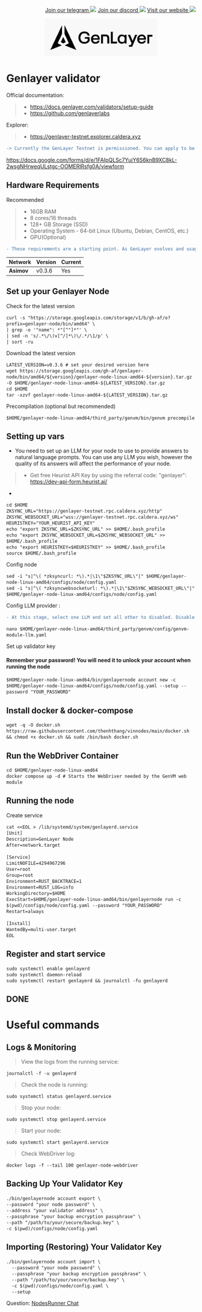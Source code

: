 <p style="font-size:14px" align="right">
<a href="https://t.me/vinnodes" target="_blank">Join our telegram <img src="https://user-images.githubusercontent.com/50621007/183283867-56b4d69f-bc6e-4939-b00a-72aa019d1aea.png" width="30"/></a>
<a href="https://discord.gg/dvNSrwyU" target="_blank">Join our discord <img src="https://user-images.githubusercontent.com/50621007/176236430-53b0f4de-41ff-41f7-92a1-4233890a90c8.png" width="30"/></a>
<a href="https://vinnodes.com" target="_blank">Visit our website <img src="https://github.com/thenhthang/vinnodes/blob/main/content/logo.jpg?raw=true" width="30"/></a>
</p>
<p align="center">
  <img height="100" height="auto" src="https://github.com/thenhthang/vinnodes/blob/main/content/genlayer.png?raw=true">
</p>

# Genlayer validator
Official documentation:
>- https://docs.genlayer.com/validators/setup-guide
>- https://github.com/genlayerlabs

Explorer:
>- https://genlayer-testnet.explorer.caldera.xyz
```diff
-> Currently the GenLayer Testnet is permissioned. You can apply to be selected by filling out the following form:
```
https://docs.google.com/forms/d/e/1FAIpQLSc7YujY6S6knB9XC8kL-2wsgNHrweqULstgc-OOMERlRsfg0A/viewform

## Hardware Requirements 
Recommended
>- 16GB RAM
>- 8 cores/16 threads
>- 128+ GB Storage (SSD)
>- Operating System - 64-bit Linux (Ubuntu, Debian, CentOS, etc.)
>- GPU(Optional)

```diff
- These requirements are a starting point. As GenLayer evolves and usage patterns change (e.g., more complex AI-driven Intelligent Contracts), the recommended hardware may change.
```

| Network | Version | Current |
|---------------|-------------|-------------|
| **Asimov** | v0.3.6 | Yes |

## Set up your Genlayer Node
Check for the latest version
```
curl -s "https://storage.googleapis.com/storage/v1/b/gh-af/o?prefix=genlayer-node/bin/amd64" \
| grep -o '"name": *"[^"]*"' \
| sed -n 's/.*\/\(v[^/]*\)\/.*/\1/p' \
| sort -ru
```
Download the latest version
```
LATEST_VERSION=v0.3.6 # set your desired version here
wget https://storage.googleapis.com/gh-af/genlayer-node/bin/amd64/${version}/genlayer-node-linux-amd64-${version}.tar.gz -O $HOME/genlayer-node-linux-amd64-${LATEST_VERSION}.tar.gz
cd $HOME
tar -xzvf genlayer-node-linux-amd64-${LATEST_VERSION}.tar.gz

```
Precompilation (optional but recommended)
```
$HOME/genlayer-node-linux-amd64/third_party/genvm/bin/genvm precompile
```
## Setting up vars

- You need to set up an LLM for your node to use to provide answers to natural language prompts. You can use any LLM you wish, however the quality of its answers will affect the performance of your node.
>- Get free Heurist API Key by using the referral code: "genlayer": https://dev-api-form.heurist.ai/
- 
```
cd $HOME
ZKSYNC_URL="https://genlayer-testnet.rpc.caldera.xyz/http"
ZKSYNC_WEBSOCKET_URL="wss://genlayer-testnet.rpc.caldera.xyz/ws"
HEURISTKEY="YOUR_HEURIST_API_KEY"
echo "export ZKSYNC_URL=$ZKSYNC_URL" >> $HOME/.bash_profile
echo "export ZKSYNC_WEBSOCKET_URL=$ZKSYNC_WEBSOCKET_URL" >> $HOME/.bash_profile
echo "export HEURISTKEY=$HEURISTKEY" >> $HOME/.bash_profile
source $HOME/.bash_profile
```
Config node
```
sed -i "s|^\( *zksyncurl: *\).*|\1\"$ZKSYNC_URL\"|" $HOME/genlayer-node-linux-amd64/configs/node/config.yaml
sed -i "s|^\( *zksyncwebsocketurl: *\).*|\1\"$ZKSYNC_WEBSOCKET_URL\"|" $HOME/genlayer-node-linux-amd64/configs/node/config.yaml
```
Config LLM provider :
```diff
- At this stage, select one LLM and set all other to disabled. Disable (enable: false) every provider but HEURIST.
```
```
nano $HOME/genlayer-node-linux-amd64/third_party/genvm/config/genvm-module-llm.yaml 
```
Set up validator key
#### Remember your password! You will need it to unlock your account when running the node
```
$HOME/genlayer-node-linux-amd64/bin/genlayernode account new -c $HOME/genlayer-node-linux-amd64/configs/node/config.yaml --setup --password "YOUR_PASSWORD"
```
## Install docker & docker-compose
```
wget -q -O docker.sh https://raw.githubusercontent.com/thenhthang/vinnodes/main/docker.sh && chmod +x docker.sh && sudo /bin/bash docker.sh
```
## Run the WebDriver Container
```
cd $HOME/genlayer-node-linux-amd64
docker compose up -d # Starts the WebDriver needed by the GenVM web module
```
## Running the node
Create service
```
cat <<EOL > /lib/systemd/system/genlayerd.service
[Unit]
Description=GenLayer Node
After=network.target

[Service]
LimitNOFILE=4294967296
User=root
Group=root
Environment=RUST_BACKTRACE=1
Environment=RUST_LOG=info
WorkingDirectory=$HOME
ExecStart=$HOME/genlayer-node-linux-amd64/bin/genlayernode run -c $(pwd)/configs/node/config.yaml --password "YOUR_PASSWORD"
Restart=always

[Install]
WantedBy=multi-user.target
EOL
```
## Register and start service
```
sudo systemctl enable genlayerd
sudo systemctl daemon-reload
sudo systemctl restart genlayerd && journalctl -fu genlayerd
```
## DONE
# Useful commands
## Logs & Monitoring
> View the logs from the running service: 
```
journalctl -f -u genlayerd
```
> Check the node is running: 
```
sudo systemctl status genlayerd.service
```
> Stop your node: 
```
sudo systemctl stop genlayerd.service
```
> Start your node: 
```
sudo systemctl start genlayerd.service
```
> Check WebDriver log: 
```
docker logs -f --tail 100 genlayer-node-webdriver
```
## Backing Up Your Validator Key
```
./bin/genlayernode account export \
--password "your node password" \
--address "your validator address" \
--passphrase "your backup encryption passphrase" \
--path "/path/to/your/secure/backup.key" \
-c $(pwd)/configs/node/config.yaml
```
## Importing (Restoring) Your Validator Key
```
./bin/genlayernode account import \
  --password "your node password" \
  --passphrase "your backup encryption passphrase" \
  --path "/path/to/your/secure/backup.key" \
  -c $(pwd)/configs/node/config.yaml \
  --setup
```


Question: <a href="https://t.me/nodesrunnerguruchat" target="_blank">NodesRunner Chat</a>
